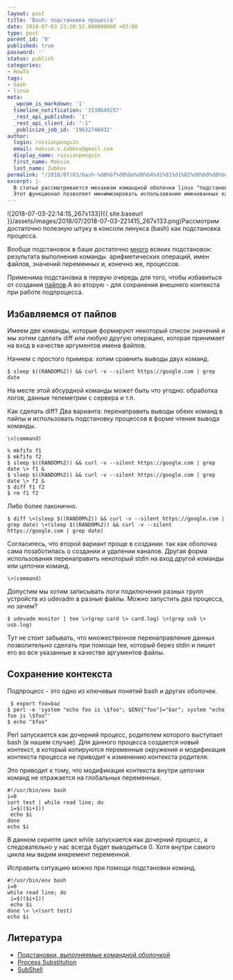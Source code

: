 ```yaml
---
layout: post
title: 'Bash: подстановка процесса'
date: 2018-07-03 23:20:52.000000000 +03:00
type: post
parent_id: '0'
published: true
password: ''
status: publish
categories:
- HowTo
tags:
- bash
- linux
meta:
  _wpcom_is_markdown: '1'
  timeline_notification: '1530649257'
  _rest_api_published: '1'
  _rest_api_client_id: "-1"
  _publicize_job_id: '19632746832'
author:
  login: russianpenguin
  email: maksim.v.zubkov@gmail.com
  display_name: russianpenguin
  first_name: Maksim
  last_name: Zubkov
permalink: "/2018/07/03/bash-%d0%bf%d0%be%d0%b4%d1%81%d1%82%d0%b0%d0%bd%d0%be%d0%b2%d0%ba%d0%b0-%d0%bf%d1%80%d0%be%d1%86%d0%b5%d1%81%d1%81%d0%b0/"
excerpt: |-
  В статье рассматривается механизм командной оболочки linux "подстановка процессов".
  Этот функционал позволяет минимизировать использование именованных каналов для связи между командами или процессами.
---
```

![2018-07-03-22:14:15_267x133]({{ site.baseurl }}/assets/images/2018/07/2018-07-03-221415_267x133.png)Рассмотрим достаточно полезную штуку в консоли линукса (bash) как подстановка процесса.

Вообще подстановок в баше достаточно [много](http://rus-linux.net/nlib.php?name=/MyLDP/BOOKS/Bash-Guide-1.12-ru/bash-guide-03-4.html) всяких подстановок: результата выполнения команды&nbsp; арифметических операций, имен файлов, значений переменных и, конечно же, процессов.

Применима подстановка в первую очередь для того, чтобы избавиться от создания [пайпов](http://russianpenguin.ru/2014/05/10/linux-%d0%b8%d0%bc%d0%b5%d0%bd%d0%be%d0%b2%d0%b0%d0%bd%d0%bd%d1%8b%d0%b5-%d0%ba%d0%b0%d0%bd%d0%b0%d0%bb%d1%8b/).А во вторую - для сохранения внешнего контекста при работе подпроцесса.

## Избавляемся от пайпов

Имеем две команды, которые формируют некоторый список значений и мы хотим сделать diff или любую другую операцию, которая принимает на вход в качестве аргументов имена файлов.

<!--more-->

Начнем с простого примера: хотим сравнить выводы двух команд.

```shell
$ sleep $((RANDOM%2)) && curl -v --silent https://google.com | grep date
```

На месте этой абсурдной команды может быть что угодно: обработка логов, данные телеметрии с сервера и т.п.

Как сделать diff? Два варианта: перенаправить выводы обеих команд в пайпы и использовать подстановку процессов в форме чтения вывода команды.

```
\<(command)
```

```shell
% mkfifo f1  
$ mkfifo f2  
$ sleep $((RANDOM%2)) && curl -v --silent https://google.com | grep date \> f1 &  
$ sleep $((RANDOM%2)) && curl -v --silent https://google.com | grep date \> f2 &  
$ diff f1 f2  
$ rm f1 f2
```

Либо более лаконично.

```shell
$ diff \<(sleep $((RANDOM%2)) && curl -v --silent https://google.com | grep date) \<(sleep $((RANDOM%2)) && curl -v --silent https://google.com | grep date)
```

Согласитесь, что второй вариант проще в создании. так как оболочка сама позаботилась о создании и удалении каналов. Другая форма использования перенаправить некоторый stdin на вход другой команды или цепочки команд.

```
\>(command)
```

Допустим мы хотим записывать логи подключения разных групп устройств из udevadm в разные файлы. Можно запустить два процесса, но зачем?

```shell
$ udevadm monitor | tee \>(grep card \> card.log) \>(grep usb \> usb.log)
```

Тут не стоит забывать, что множественное перенаправление данных позволительно сделать при помощи tee, который берез stdin и пишет его во все указанные в качестве аргументов файлы.

## Сохранение контекста

Подпроцесс - это одно из ключевых понятий bash и других оболочек.

```shell
 $ export foo=baz  
$ perl -e 'system "echo foo is \$foo"; $ENV{"foo"}="bar"; system "echo foo is \$foo"'  
$ echo "$foo"
```

Perl запускается как дочерний процесс, родителем которого выступает bash (в нашем случае). Для данного процесса создается новый контекст, в который копируются переменные окружения и модификация контекста процесса не приводит к изменению контекста родителя.

Это приводит к тому, что модификация контекста внутри цепочки команд не отражается на глобальных переменных.

```shell
#!/usr/bin/env bash  
i=0  
sort test | while read line; do  
 i=$(($i+1))  
 echo $i  
done  
echo $i
```

В данном скрипте цикл while запускается как дочерний процесс, а следовательно у нас всегда будет выводиться 0. Хотя внутри самого цикла мы видим инкремент переменной.

Исправить ситуацию можно при помощи подстановки команд.

```shell
#!/usr/bin/env bash  
i=0  
while read line; do  
 i=$(($i+1))  
 echo $i  
done \< \<(sort test)  
echo $i
```

## Литература

- [Подстановки, выполняемые командной оболочкой](http://rus-linux.net/nlib.php?name=/MyLDP/BOOKS/Bash-Guide-1.12-ru/bash-guide-03-4.html)
- [Process Substitution](http://mywiki.wooledge.org/ProcessSubstitution)
- [SubShell](http://mywiki.wooledge.org/SubShell)

&nbsp;

